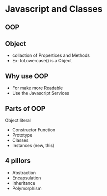 # Javascript and Classes

## OOP

## Object
- collaction of Propertices and Methods
- Ex: toLowercase() is a Object

## Why use OOP
- For make more Readable
- Use the Javascript Services

## Parts of OOP
Object literal

- Constructor Function
- Prototype
- Classes
- Instances  (new, this)

## 4 pillors
- Abstraction
- Encapsulation
- Inheritance
- Polymorphism